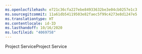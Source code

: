 ```yaml
---
ms.openlocfilehash: e721c36cfa227ebe84933632be3e04cb0257e1c3
ms.sourcegitcommit: 11a61db54119503e82faec5f99c4273e8d1247e5
ms.translationtype: HT
ms.contentlocale: id-ID
ms.lasthandoff: 10/16/2020
ms.locfileid: "4069758"
---
```

<span data-ttu-id="154c3-101">Project Service</span><span class="sxs-lookup"><span data-stu-id="154c3-101">Project Service</span></span>
